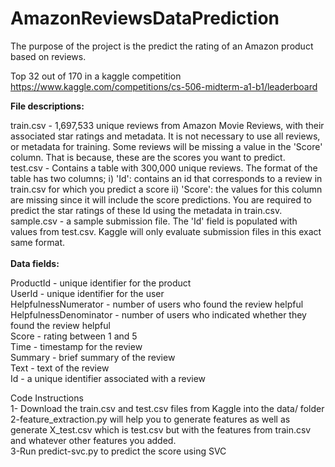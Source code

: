 # AmazonReviewsDataPrediction
The purpose of the project is the predict the rating of an Amazon product based on reviews.

Top 32 out of 170 in a kaggle competition https://www.kaggle.com/competitions/cs-506-midterm-a1-b1/leaderboard


**File descriptions:**

train.csv - 1,697,533 unique reviews from Amazon Movie Reviews, with their associated star ratings and metadata. It is not necessary to use all reviews, or metadata for training. Some reviews will be missing a value in the 'Score' column. That is because, these are the scores you want to predict. <br>
test.csv - Contains a table with 300,000 unique reviews. The format of the table has two columns; i) 'Id': contains an id that corresponds to a review in train.csv for which you predict a score ii) 'Score': the values for this column are missing since it will include the score predictions. You are required to predict the star ratings of these Id using the metadata in train.csv. <br>
sample.csv - a sample submission file. The 'Id' field is populated with values from test.csv. Kaggle will only evaluate submission files in this exact same format.
<br><br>
**Data fields:**

ProductId - unique identifier for the product <br>
UserId - unique identifier for the user <br>
HelpfulnessNumerator - number of users who found the review helpful <br>
HelpfulnessDenominator - number of users who indicated whether they found the review helpful <br>
Score - rating between 1 and 5 <br>
Time - timestamp for the review <br>
Summary - brief summary of the review <br>
Text - text of the review <br>
Id - a unique identifier associated with a review <br>

Code Instructions <br>
1- Download the train.csv and test.csv files from Kaggle into the data/ folder <br>
2-feature_extraction.py will help you to generate features as well as generate X_test.csv which is test.csv but with the features from train.csv and whatever other features you added. <br>
3-Run predict-svc.py to predict the score using SVC <br>
